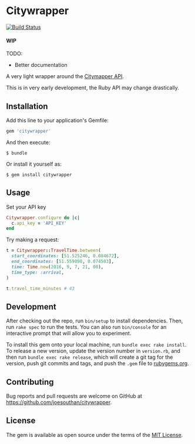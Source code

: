 # Citywrapper
[![Build Status](https://travis-ci.org/JoeSouthan/citywrapper.svg?branch=master)](https://travis-ci.org/JoeSouthan/citywrapper)
#### WIP

TODO:
- Better documentation

A very light wrapper around the [Citymapper API](https://citymapper.3scale.net/).

This is in very early development, the Ruby API may change drastically.

## Installation

Add this line to your application's Gemfile:

```ruby
gem 'citywrapper'
```

And then execute:

    $ bundle

Or install it yourself as:

    $ gem install citywrapper

## Usage

Set your API key

```ruby
Citywrapper.configure do |c|
  c.api_key = 'API_KEY'
end

```

Try making a request:

```ruby
t = Citywrapper::TravelTime.between(
  start_coordinates: [51.525246, 0.084672],
  end_coordinates: [51.559098, 0.074503],
  time: Time.new(2016, 9, 7, 21, 00),
  time_type: :arrival,
)

t.travel_time_minutes # 43

```


## Development

After checking out the repo, run `bin/setup` to install dependencies. Then, run `rake spec` to run the tests. You can also run `bin/console` for an interactive prompt that will allow you to experiment.

To install this gem onto your local machine, run `bundle exec rake install`. To release a new version, update the version number in `version.rb`, and then run `bundle exec rake release`, which will create a git tag for the version, push git commits and tags, and push the `.gem` file to [rubygems.org](https://rubygems.org).

## Contributing

Bug reports and pull requests are welcome on GitHub at https://github.com/joesouthan/citywrapper.


## License

The gem is available as open source under the terms of the [MIT License](http://opensource.org/licenses/MIT).

